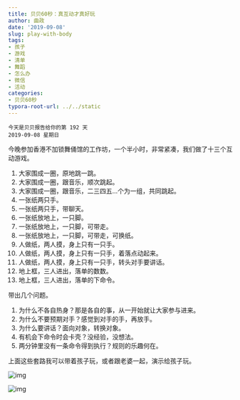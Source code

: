 ```yaml
---
title: 贝贝60秒：真互动才真好玩
author: 曲政
date: '2019-09-08'
slug: play-with-body
tags:
- 孩子
- 游戏
- 清单
- 舞蹈
- 怎么办
- 微信
- 活动
categories:
- 贝贝60秒
typora-root-url: ../../static
---
```


```
今天是贝贝报告给你的第 192 天
2019-09-08 星期日
```

今晚参加香港不加锁舞俑馆的工作坊，一个半小时，非常紧凑，我们做了十三个互动游戏。

1.  大家围成一圈，原地跳一跳。
2.  大家围成一圈，跟音乐，顺次跳起。
3.  大家围成一圈，跟音乐，二三四五...个为一组，共同跳起。
4.  一张纸两只手。
5.  一张纸两只手，带聊天。
6.  一张纸放地上，一只脚。
7.  一张纸放地上，一只脚，可带走。
8.  一张纸放地上，一只脚，可带走，可换纸。
9.  人做纸，两人摸，身上只有一只手。
10.  人做纸，两人摸，身上只有一只手，着落点动起来。
11.  人做纸，两人摸，身上只有一只手，转头对手要讲话。
12.  地上框，三人进出，落单的数数。
13.  地上框，三人进出，落单的下命令。

带出几个问题。

1.  为什么不各自热身？那是各自的事，从一开始就让大家参与进来。
2.  为什么不要预期对手？感觉到对手的手，再放手。
3.  为什么要讲话？面向对象，转换对象。
4.  有机会下命令时会卡壳？没经验，没想法。
5.  两分钟里没有一条命令得到执行？规则的乐趣何在。

上面这些套路我可以带着孩子玩，或者跟老婆一起，演示给孩子玩。

![img](/images/2019-09-08-%E8%B4%9D%E8%B4%9D60%E7%A7%92%EF%BC%9A%E7%9C%9F%E4%BA%92%E5%8A%A8%E6%89%8D%E7%9C%9F%E5%A5%BD%E7%8E%A9/640-20200416094429666.jpeg)

![img](/images/2019-09-08-%E8%B4%9D%E8%B4%9D60%E7%A7%92%EF%BC%9A%E7%9C%9F%E4%BA%92%E5%8A%A8%E6%89%8D%E7%9C%9F%E5%A5%BD%E7%8E%A9/640-20200416094429677.jpeg)